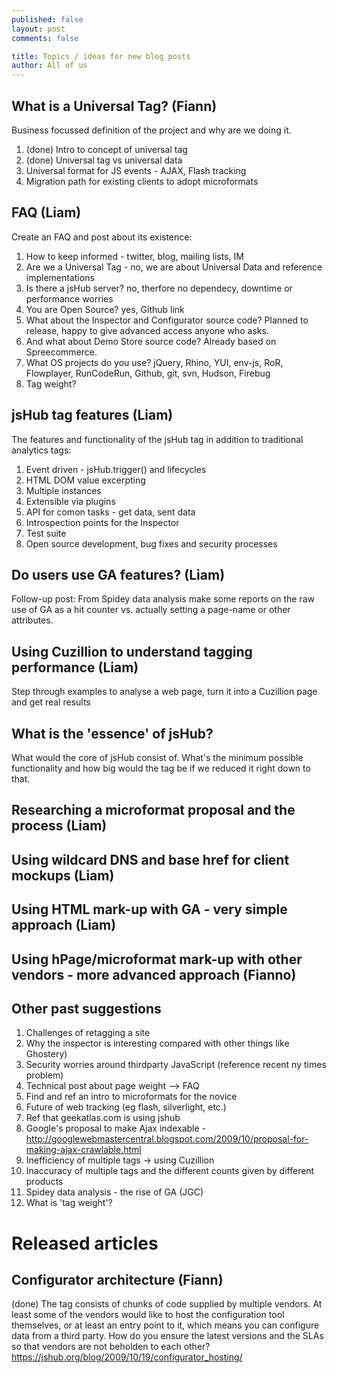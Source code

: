 ```yaml
---
published: false
layout: post
comments: false

title: Topics / ideas for new blog posts
author: All of us
--- 
```


## What is a Universal Tag? (Fiann)
Business focussed definition of the project and why are we doing it.
 1. (done) Intro to concept of universal tag
 2. (done) Universal tag vs universal data
 3. Universal format for JS events - AJAX, Flash tracking
 4. Migration path for existing clients to adopt microformats

## FAQ (Liam)
Create an FAQ and post about its existence:
 1. How to keep informed - twitter, blog, mailing lists, IM
 2. Are we a Universal Tag - no, we are about Universal Data and reference implementations
 3. Is there a jsHub server? no, therfore no dependecy, downtime or performance worries
 4. You are Open Source? yes, Github link
 5. What about the Inspector and Configurator source code? Planned to release, happy to give advanced access anyone who asks.
 6. And what about Demo Store source code? Already based on Spreecommerce.
 7. What OS projects do you use? jQuery, Rhino, YUI, env-js, RoR, Flowplayer, RunCodeRun, Github, git, svn, Hudson, Firebug
 8. Tag weight?

## jsHub tag features (Liam)
The features and functionality of the jsHub tag in addition to traditional analytics tags:
 1. Event driven - jsHub.trigger() and lifecycles
 2. HTML DOM value excerpting
 3. Multiple instances
 4. Extensible via plugins
 5. API for comon tasks - get data, sent data
 6. Introspection points for the Inspector
 7. Test suite
 8. Open source development, bug fixes and security processes

## Do users use GA features? (Liam)
Follow-up post: From Spidey data analysis make some reports on the raw use of GA as a hit counter vs. actually setting a page-name or other attributes.

## Using Cuzillion to understand tagging performance (Liam)
Step through examples to analyse a web page, turn it into a Cuzillion page and get real results

## What is the 'essence' of jsHub?
What would the core of jsHub consist of. What's the minimum possible functionality and how big would the tag be if we reduced it right down to that.

## Researching a microformat proposal and the process (Liam)
## Using wildcard DNS and base href for client mockups (Liam)
## Using HTML mark-up with GA - very simple approach (Liam)
## Using hPage/microformat mark-up with other vendors - more advanced approach (Fianno)

## Other past suggestions

 1. Challenges of retagging a site
 2. Why the inspector is interesting compared with other things like Ghostery)
 3. Security worries around thirdparty JavaScript (reference recent ny times problem) 
 4. Technical post about page weight --> FAQ
 5. Find and ref an intro to microformats for the novice
 6. Future of web tracking (eg flash, silverlight, etc.)
 7. Ref that geekatlas.com is using jshub
 8. Google's proposal to make Ajax indexable - http://googlewebmastercentral.blogspot.com/2009/10/proposal-for-making-ajax-crawlable.html
 9. Inefficiency of multiple tags -> using Cuzillion
 10. Inaccuracy of multiple tags and the different counts given by different products
 11. Spidey data analysis - the rise of GA (JGC)
 13. What is 'tag weight'?


# Released articles

## Configurator architecture (Fiann)
(done) The tag consists of chunks of code supplied by multiple vendors. At least some of the vendors would like to host the configuration tool themselves, or at least an entry point to it, which means you can configure data from a third party. How do you ensure the latest versions and the SLAs so that vendors are not beholden to each other?
https://jshub.org/blog/2009/10/19/configurator_hosting/
